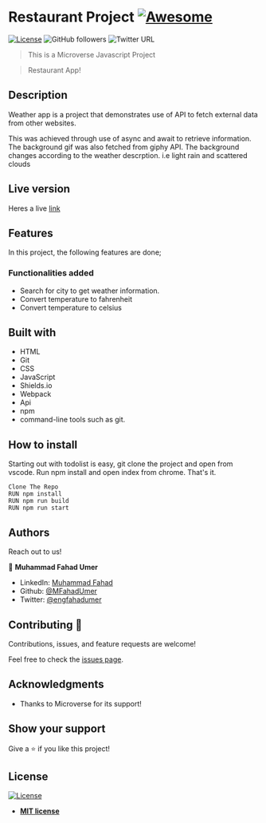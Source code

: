 # Restaurant Project [![Awesome](https://cdn.rawgit.com/sindresorhus/awesome/d7305f38d29fed78fa85652e3a63e154dd8e8829/media/badge.svg)](https://github.com/MFahadUmer/todolist)

[![License](https://img.shields.io/badge/License-MIT-green.svg)]()
![GitHub followers](https://img.shields.io/github/followers/MFahadUmer?label=mfahadumer&style=social)
![Twitter URL](https://img.shields.io/twitter/follow/engfahadumer?label=Follow&style=social)

> This is a Microverse Javascript Project

> Restaurant App!

## Description

Weather app is a project that demonstrates use of API to fetch external data from other websites.

This was achieved through use of async and await to retrieve information. The background gif was also fetched from giphy API. The background changes according to the weather descrption. i.e light rain and scattered clouds


## Live version

Heres a live <a href="https://rawcdn.githack.com/MFahadUmer/weather/da7e014b10a375061d37e78fd29c42d512743b79/dist/index.html">link</a>

## Features

In this project, the following features are done;

### Functionalities added
- Search for city to get weather information.
- Convert temperature to fahrenheit
- Convert temperature to celsius

## Built with

- HTML
- Git
- CSS
- JavaScript
- Shields.io
- Webpack
- Api
- npm
- command-line tools such as git.

## How to install

Starting out with todolist is easy, git clone the project and open from vscode. Run npm install and open index from chrome. That's it.

``` Clone The Repo ```<br>
``` RUN npm install ```<br>
``` RUN npm run build ```<br>
``` RUN npm run start ```<br>

## Authors

Reach out to us!

👤 **Muhammad Fahad Umer**

- LinkedIn: [Muhammad Fahad](https://www.linkedin.com/in/hillarykiptoo)
- Github: [@MFahadUmer](https://github.com/MFahadUmer)
- Twitter: [@engfahadumer](https://twitter.com/@engfahadumer)


## Contributing 🤝

Contributions, issues, and feature requests are welcome!

Feel free to check the [issues page](https://github.com/MFahadUmer/weather/issues).

## Acknowledgments

- Thanks to Microverse for its support!

## Show your support

Give a ⭐️ if you like this project!

## License

[![License](http://img.shields.io/:license-mit-blue.svg?style=flat-square)](http://badges.mit-license.org)

- **[MIT license](http://opensource.org/licenses/mit-license.php)**
